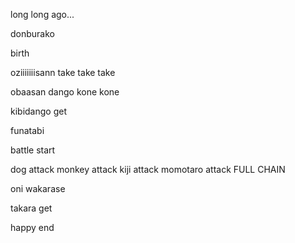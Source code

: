 long long ago...

donburako

birth

oziiiiiiisann take take take

obaasan dango kone kone 

kibidango get

funatabi

battle start

dog attack
monkey attack
kiji attack
momotaro attack
FULL CHAIN

oni wakarase

takara get

happy end
